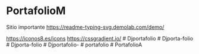 # PortafolioM

Sitio importante
https://readme-typing-svg.demolab.com/demo/

https://iconos8.es/icons
https://cssgradient.io/
#   D j p o r t a f o l i o  
 #   D j p o r t a - f o l i o  
 #   D j p o r t a - f o l i o  
 #   D j p o r t a f o l i o -  
 #   p o r t a f o l i o  
 #   P o r t a f o l i o A  
 